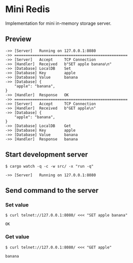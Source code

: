 # Mini Redis

Implementation for mini in-memory storage server.

## Preview
```
->> [Server]   Running on 127.0.0.1:8080
->> ==================================================
->> [Server]   Accept     TCP Connection
->> [Handler]  Received   b"SET apple banana\n"
->> [Database] LocalDB    Set
->> [Database] Key        apple
->> [Database] Value      banana
->> [Database] {
    "apple": "banana",
}
->> [Handler]  Response   OK
->> ==================================================
->> [Server]   Accept     TCP Connection
->> [Handler]  Received   b"GET apple\n"
->> [Database] {
    "apple": "banana",
}
->> [Database] LocalDB    Get
->> [Database] Key        apple
->> [Database] Value      banana
->> [Handler]  Response   banana
```

## Start development server
```
$ cargo watch -q -c -w src/ -x "run -q"

->> [Server]   Running on 127.0.0.1:8080

```

## Send command to the server
### Set value
```
$ curl telnet://127.0.0.1:8080/ <<< "SET apple banana"

OK
```

### Get value
```
$ curl telnet://127.0.0.1:8080/ <<< "GET apple"

banana
```
